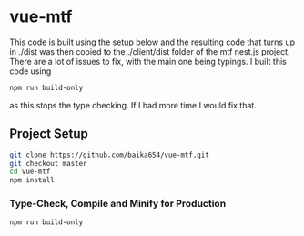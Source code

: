 # vue-mtf

This code is built using the setup below and the resulting code that turns up in ./dist was then copied
to the ./client/dist folder of the mtf nest.js project. There are a lot of issues to fix, with the main
one being typings. I built this code using 
```sh
npm run build-only
```
as this stops the type checking. If I had more time I would fix that.

## Project Setup

```sh
git clone https://github.com/baika654/vue-mtf.git
git checkout master
cd vue-mtf 
npm install
```

### Type-Check, Compile and Minify for Production

```sh
npm run build-only
```


